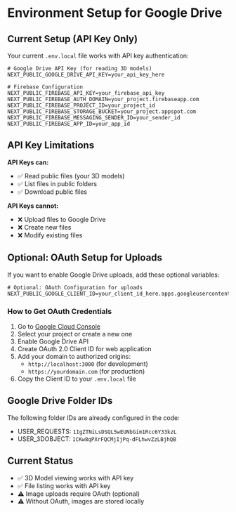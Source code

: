 # Environment Setup for Google Drive

## Current Setup (API Key Only)

Your current `.env.local` file works with API key authentication:

```env
# Google Drive API Key (for reading 3D models)
NEXT_PUBLIC_GOOGLE_DRIVE_API_KEY=your_api_key_here

# Firebase Configuration
NEXT_PUBLIC_FIREBASE_API_KEY=your_firebase_api_key
NEXT_PUBLIC_FIREBASE_AUTH_DOMAIN=your_project.firebaseapp.com
NEXT_PUBLIC_FIREBASE_PROJECT_ID=your_project_id
NEXT_PUBLIC_FIREBASE_STORAGE_BUCKET=your_project.appspot.com
NEXT_PUBLIC_FIREBASE_MESSAGING_SENDER_ID=your_sender_id
NEXT_PUBLIC_FIREBASE_APP_ID=your_app_id
```

## API Key Limitations

**API Keys can:**
- ✅ Read public files (your 3D models)
- ✅ List files in public folders
- ✅ Download public files

**API Keys cannot:**
- ❌ Upload files to Google Drive
- ❌ Create new files
- ❌ Modify existing files

## Optional: OAuth Setup for Uploads

If you want to enable Google Drive uploads, add these optional variables:

```env
# Optional: OAuth Configuration for uploads
NEXT_PUBLIC_GOOGLE_CLIENT_ID=your_client_id_here.apps.googleusercontent.com
```

### How to Get OAuth Credentials

1. Go to [Google Cloud Console](https://console.cloud.google.com/)
2. Select your project or create a new one
3. Enable Google Drive API
4. Create OAuth 2.0 Client ID for web application
5. Add your domain to authorized origins:
   - `http://localhost:3000` (for development)
   - `https://yourdomain.com` (for production)
6. Copy the Client ID to your `.env.local` file

## Google Drive Folder IDs

The following folder IDs are already configured in the code:
- USER_REQUESTS: `1IgZTNiLsDSQL5wEUNbGim1Rcc6Y33kzL`
- USER_3DOBJECT: `1CKw8qPXrFQCMjIjPq-dFLhwvZzLBjhQB`

## Current Status

- ✅ 3D Model viewing works with API key
- ✅ File listing works with API key
- ⚠️ Image uploads require OAuth (optional)
- ⚠️ Without OAuth, images are stored locally 